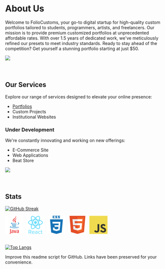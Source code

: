 # About Us

Welcome to FolioCustoms, your go-to digital startup for high-quality custom portfolios tailored to students, programmers, artists, and freelancers. Our mission is to provide premium customized portfolios at unprecedented affordable rates. With over 1.5 years of dedicated work, we've meticulously refined our presets to meet industry standards. Ready to stay ahead of the competition? Get yourself a stunning portfolio starting at just $50.

<!---
FolioCustoms/FolioCustoms is a ✨ special ✨ repository because its `README.md` (this file) appears on your GitHub profile.
You can click the Preview link to take a look at your changes.
--->

<div id="header">
  <img src="https://media.giphy.com/media/M9gbBd9nbDrOTu1Mqx/giphy.gif" width="100"/>
</div>

<br>
<br>

## Our Services

Explore our range of services designed to elevate your online presence:

- [Portfolios](https://foliocustoms-kiztbz.netlify.app/)
- Custom Projects
- Institutional Websites

### Under Development

We're constantly innovating and working on new offerings:

- E-Commerce Site
- Web Applications
- Beat Store

<div id="header">
  <img src="https://media.giphy.com/media/7Z49eulwv4aGY35RaD/giphy.gif" width="100"/>
</div>

<br>
<br>

## Stats

[![GitHub Streak](http://github-readme-streak-stats.herokuapp.com?user=Kiztbz&theme=dark&background=000000)](https://git.io/streak-stats)

<div>
  <img src="https://github.com/devicons/devicon/blob/master/icons/java/java-original-wordmark.svg" title="Java" alt="Java" width="60" height="60"/>&nbsp;
  <img src="https://github.com/devicons/devicon/blob/master/icons/react/react-original-wordmark.svg" title="React" alt="React" width="60" height="60"/>&nbsp;
  <img src="https://github.com/devicons/devicon/blob/master/icons/css3/css3-plain-wordmark.svg"  title="CSS3" alt="CSS" width="60" height="60"/>&nbsp;
  <img src="https://github.com/devicons/devicon/blob/master/icons/html5/html5-original.svg" title="HTML5" alt="HTML" width="60" height="60"/>&nbsp;
  <img src="https://github.com/devicons/devicon/blob/master/icons/javascript/javascript-original.svg" title="JavaScript" alt="JavaScript" width="60" height="60"/>&nbsp;

<br>
<br>

[![Top Langs](https://github-readme-stats.vercel.app/api/top-langs/?username=Kiztbz&layout=compact&theme=vision-friendly-dark)](https://github.com/anuraghazra/github-readme-stats)

Improve this readme script for GitHub. Links have been preserved for your convenience.
